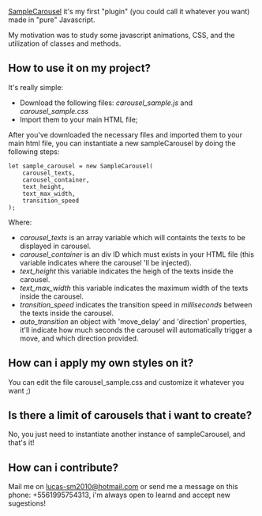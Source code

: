 [SampleCarousel](#) it's my first "plugin" (you could call it whatever you want) made in "pure" Javascript.

My motivation was to study some javascript animations, CSS, and the utilization of classes and methods.




## How to use it on my project? ##

It's really simple:

- Download the following files:
*carousel_sample.js* and *carousel_sample.css*
- Import them to your main HTML file;

After you've downloaded the necessary files and imported them to your main html file, you can instantiate a new sampleCarousel by doing the following steps:

    let sample_carousel = new SampleCarousel(
        carousel_texts,
        carousel_container,
        text_height,
        text_max_width,
        transition_speed
    );

Where:
- *carousel_texts* is an array variable which will containts the texts to be displayed in carousel.
- *carousel_container* is an div ID which must exists in your HTML file (this variable indicates where the carousel 'll be injected).
- *text_height* this variable indicates the heigh of the texts inside the carousel.
- *text_max_width* this variable indicates the maximum width of the texts inside the carousel.
- *transition_speed* indicates the transition speed in *milliseconds* between the texts inside the carousel.
- *auto_transition* an object with 'move_delay' and 'direction' properties, it'll indicate how much seconds the carousel will automatically trigger a move, and which direction provided.

## How can i apply my own styles on it?

You can edit the file carousel_sample.css and customize it whatever you want ;)

## Is there a limit of carousels that i want to create? ##
No, you just need to instantiate another instance of sampleCarousel, and that's it!

## How can i contribute? ##
Mail me on lucas-sm2010@hotmail.com or send me a message on this phone: +5561995754313, i'm always open to learnd and accept new sugestions!
